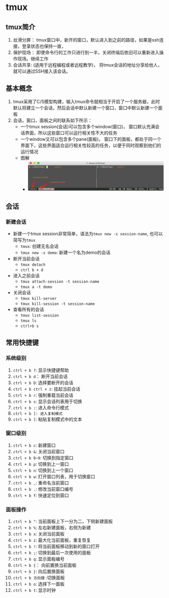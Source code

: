 # tmux

## tmux简介

1. 丝滑分屏： tmux窗口中，新开的窗口，默认进入到之前的路径，如果是ssh连接，登录状态也保持一直，
2. 保护现场： 即使命令行的工作只进行到一半，关闭终端后依旧可以重新进入操作现场。继续工作
3. 会话共享: (适用于远程编程或者远程教学)， 将tmux会话的地址分享给他人，就可以通过SSH接入该会话。

## 基本概念

1. tmux采用了C/S模型构建，输入tmux命令就相当于开启了一个服务器，此时默认将建立一个会话，然后会话中默认新建一个窗口，窗口中默认新建一个面板
2. 会话，窗口，面板之间的联系如下所示：
   * 一个tmux session(会话)可以包含多个window(窗口)， 窗口默认充满会话界面，所以这些窗口可以运行相关性不大的任务
   * 一个window又可以包含多个pane(面板)， 窗口下的面板，都处于同一个界面下，这些界面适合运行相关性较高的任务，以便于同时观察到他们的运行情况
   * 图解
     * ![](img/01_tmux.png)

## 会话

### 新建会话

* 新建一个tmux session非常简单，语法为`tmux new -s session-name`, 也可以简写为`tmux`
  * `tmux`: 创建无名会话
  * `tmux new -s demo`: 新建一个名为demo的会话
* 断开当前会话
  * `tmux detach`
  * `ctrl b + d`
* 进入之前会话
  * `tmux attach-session -t session-name`
  * `tmux a -t demo`
* 关闭会话
  * `tmux kill-server`
  * `tmux kill-session -t session-name`
* 查看所有的会话
  * `tmux list-session`
  * `tmux ls`
  * `ctrl+b s`

## 常用快捷键

### 系统级别

1. `ctrl + b ?`: 显示快捷键帮助
2. `ctrl + b d`： 断开当前会话
3. `ctrl + b D`: 选择要断开的会话
4. `ctrl + b ctrl + z`: 挂起当前会话
5. `ctrl + b r`: 强制重载当前会话
6. `ctrl + b s`: 显示会话列表用于切换
7. `ctrl + b :`: 进入命令行模式
8. `ctrl + b ]: 进入复制模式`
9. `ctrl + b ]`: 粘贴复制模式中的文本

### 窗口级别

1. `ctrl + b c`: 新建窗口
2. `ctrl + b &`: 关闭当前窗口
3. `ctrl + b 0~9`: 切换到指定窗口
4. `ctrl + b p`: 切换到上一窗口
5. `ctrl + b n`: 切换到上一个窗口
6. `ctrl + b w`: 打开窗口列表，用于切换窗口
7. `ctrl + b ,`: 重命名当前窗口
8. `ctrl + b .`: 修改当前窗口编号
9. `ctrl + b f`: 快速定位到窗口

### 面板操作

1. `ctrl + b "`: 当前面板上下一分为二，下侧新建面板
2. `ctrl + b %`: 左右新建面板，右侧为新建
3. `ctrl + b x`: 关闭当前面板
4. `ctrl + b z`: 最大化当前面板，重复恢复
5. `ctrl + b !`: 将当前面板移动到新的窗口打开
6. `ctrl + b ;`: 切换到最后一次使用的面板
7. `ctrl + b q`: 显示面板编号
8. `ctrl + b {`： 向前置换当前面板
9. `ctrl + b }`: 向后置换面板
10. `ctrl + b 方向键` :切换面板
11. `ctrl + b o`: 选择下一面板
12. `ctrl + b t`: 显示时钟 